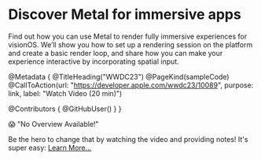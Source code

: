 # Discover Metal for immersive apps

Find out how you can use Metal to render fully immersive experiences for visionOS. We’ll show you how to set up a rendering session on the platform and create a basic render loop, and share how you can make your experience interactive by incorporating spatial input.

@Metadata {
   @TitleHeading("WWDC23")
   @PageKind(sampleCode)
   @CallToAction(url: "https://developer.apple.com/wwdc23/10089", purpose: link, label: "Watch Video (20 min)")

   @Contributors {
      @GitHubUser(<replace this with your GitHub handle>)
   }
}

😱 "No Overview Available!"

Be the hero to change that by watching the video and providing notes! It's super easy:
 [Learn More…](https://wwdcnotes.github.io/WWDCNotes/documentation/wwdcnotes/contributing)
